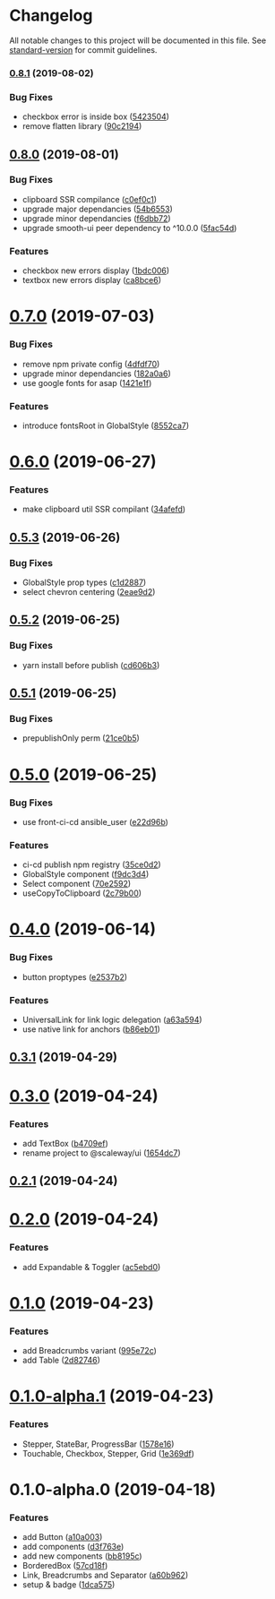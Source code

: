 # Changelog

All notable changes to this project will be documented in this file. See [standard-version](https://github.com/conventional-changelog/standard-version) for commit guidelines.

### [0.8.1](https://***REMOVED***///compare/v0.8.0...v0.8.1) (2019-08-02)


### Bug Fixes

* checkbox error is inside box ([5423504](https://***REMOVED***///commit/5423504))
* remove flatten library ([90c2194](https://***REMOVED***///commit/90c2194))

## [0.8.0](https://***REMOVED***///compare/v0.7.0...v0.8.0) (2019-08-01)


### Bug Fixes

* clipboard SSR compilance ([c0ef0c1](https://***REMOVED***///commit/c0ef0c1))
* upgrade major dependancies ([54b6553](https://***REMOVED***///commit/54b6553))
* upgrade minor dependancies ([f6dbb72](https://***REMOVED***///commit/f6dbb72))
* upgrade smooth-ui peer dependency to ^10.0.0 ([5fac54d](https://***REMOVED***///commit/5fac54d))


### Features

* checkbox new errors display ([1bdc006](https://***REMOVED***///commit/1bdc006))
* textbox new errors display ([ca8bce6](https://***REMOVED***///commit/ca8bce6))

# [0.7.0](https://github.com/chambo-e/scw-ui/compare/v0.6.0...v0.7.0) (2019-07-03)


### Bug Fixes

* remove npm private config ([4dfdf70](https://github.com/chambo-e/scw-ui/commit/4dfdf70))
* upgrade minor dependancies ([182a0a6](https://github.com/chambo-e/scw-ui/commit/182a0a6))
* use google fonts for asap ([1421e1f](https://github.com/chambo-e/scw-ui/commit/1421e1f))


### Features

* introduce fontsRoot in GlobalStyle ([8552ca7](https://github.com/chambo-e/scw-ui/commit/8552ca7))



# [0.6.0](https://github.com/chambo-e/scw-ui/compare/v0.5.3...v0.6.0) (2019-06-27)


### Features

* make clipboard util SSR compilant ([34afefd](https://github.com/chambo-e/scw-ui/commit/34afefd))



## [0.5.3](https://github.com/chambo-e/scw-ui/compare/v0.5.2...v0.5.3) (2019-06-26)


### Bug Fixes

* GlobalStyle prop types ([c1d2887](https://github.com/chambo-e/scw-ui/commit/c1d2887))
* select chevron centering ([2eae9d2](https://github.com/chambo-e/scw-ui/commit/2eae9d2))



## [0.5.2](https://github.com/chambo-e/scw-ui/compare/v0.5.1...v0.5.2) (2019-06-25)


### Bug Fixes

* yarn install before publish ([cd606b3](https://github.com/chambo-e/scw-ui/commit/cd606b3))



## [0.5.1](https://github.com/chambo-e/scw-ui/compare/v0.5.0...v0.5.1) (2019-06-25)


### Bug Fixes

* prepublishOnly perm ([21ce0b5](https://github.com/chambo-e/scw-ui/commit/21ce0b5))



# [0.5.0](https://github.com/chambo-e/scw-ui/compare/v0.4.0...v0.5.0) (2019-06-25)


### Bug Fixes

* use front-ci-cd ansible_user ([e22d96b](https://github.com/chambo-e/scw-ui/commit/e22d96b))


### Features

* ci-cd publish npm registry ([35ce0d2](https://github.com/chambo-e/scw-ui/commit/35ce0d2))
* GlobalStyle component ([f9dc3d4](https://github.com/chambo-e/scw-ui/commit/f9dc3d4))
* Select component ([70e2592](https://github.com/chambo-e/scw-ui/commit/70e2592))
* useCopyToClipboard ([2c79b00](https://github.com/chambo-e/scw-ui/commit/2c79b00))



# [0.4.0](https://github.com/chambo-e/scw-ui/compare/v0.3.1...v0.4.0) (2019-06-14)


### Bug Fixes

* button proptypes ([e2537b2](https://github.com/chambo-e/scw-ui/commit/e2537b2))


### Features

* UniversalLink for link logic delegation ([a63a594](https://github.com/chambo-e/scw-ui/commit/a63a594))
* use native link for anchors ([b86eb01](https://github.com/chambo-e/scw-ui/commit/b86eb01))



## [0.3.1](https://github.com/chambo-e/scw-ui/compare/v0.3.0...v0.3.1) (2019-04-29)



# [0.3.0](https://github.com/chambo-e/scw-ui/compare/v0.2.1...v0.3.0) (2019-04-24)


### Features

* add TextBox ([b4709ef](https://github.com/chambo-e/scw-ui/commit/b4709ef))
* rename project to @scaleway/ui ([1654dc7](https://github.com/chambo-e/scw-ui/commit/1654dc7))



## [0.2.1](https://github.com/chambo-e/scw-ui/compare/v0.2.0...v0.2.1) (2019-04-24)



# [0.2.0](https://github.com/smooth-code/scaleway-ui/compare/v0.1.0...v0.2.0) (2019-04-24)


### Features

* add Expandable & Toggler ([ac5ebd0](https://github.com/smooth-code/scaleway-ui/commit/ac5ebd0))



# [0.1.0](https://github.com/smooth-code/scaleway-ui/compare/v0.1.0-alpha.1...v0.1.0) (2019-04-23)


### Features

* add Breadcrumbs variant ([995e72c](https://github.com/smooth-code/scaleway-ui/commit/995e72c))
* add Table ([2d82746](https://github.com/smooth-code/scaleway-ui/commit/2d82746))



# [0.1.0-alpha.1](https://github.com/smooth-code/scaleway-ui/compare/v0.1.0-alpha.0...v0.1.0-alpha.1) (2019-04-23)


### Features

* Stepper, StateBar, ProgressBar ([1578e16](https://github.com/smooth-code/scaleway-ui/commit/1578e16))
* Touchable, Checkbox, Stepper, Grid ([1e369df](https://github.com/smooth-code/scaleway-ui/commit/1e369df))



# 0.1.0-alpha.0 (2019-04-18)


### Features

* add Button ([a10a003](https://github.com/smooth-code/scaleway-ui/commit/a10a003))
* add components ([d3f763e](https://github.com/smooth-code/scaleway-ui/commit/d3f763e))
* add new components ([bb8195c](https://github.com/smooth-code/scaleway-ui/commit/bb8195c))
* BorderedBox ([57cd18f](https://github.com/smooth-code/scaleway-ui/commit/57cd18f))
* Link, Breadcrumbs and Separator ([a60b962](https://github.com/smooth-code/scaleway-ui/commit/a60b962))
* setup & badge ([1dca575](https://github.com/smooth-code/scaleway-ui/commit/1dca575))
